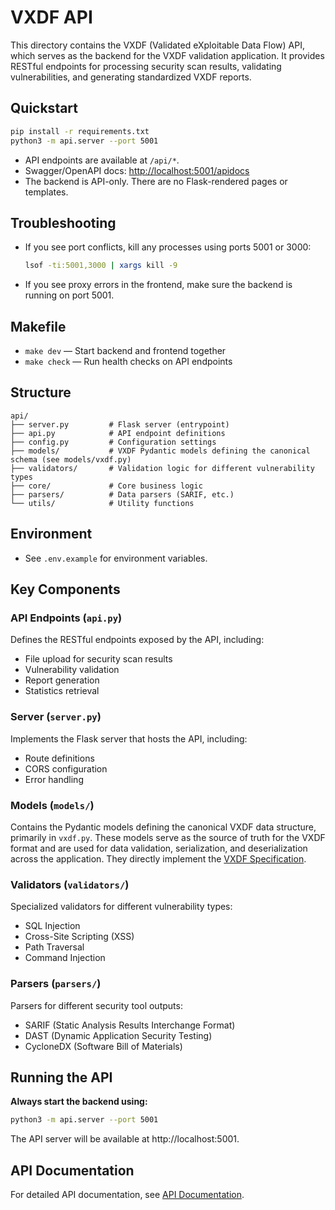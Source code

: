 # VXDF API

This directory contains the VXDF (Validated eXploitable Data Flow) API, which serves as the backend for the VXDF validation application. It provides RESTful endpoints for processing security scan results, validating vulnerabilities, and generating standardized VXDF reports.

## Quickstart

```bash
pip install -r requirements.txt
python3 -m api.server --port 5001
```

- API endpoints are available at `/api/*`.
- Swagger/OpenAPI docs: [http://localhost:5001/apidocs](http://localhost:5001/apidocs)
- The backend is API-only. There are no Flask-rendered pages or templates.

## Troubleshooting
- If you see port conflicts, kill any processes using ports 5001 or 3000:
  ```bash
  lsof -ti:5001,3000 | xargs kill -9
  ```
- If you see proxy errors in the frontend, make sure the backend is running on port 5001.

## Makefile
- `make dev` — Start backend and frontend together
- `make check` — Run health checks on API endpoints

## Structure

```
api/
├── server.py         # Flask server (entrypoint)
├── api.py            # API endpoint definitions
├── config.py         # Configuration settings
├── models/           # VXDF Pydantic models defining the canonical schema (see models/vxdf.py)
├── validators/       # Validation logic for different vulnerability types
├── core/             # Core business logic
├── parsers/          # Data parsers (SARIF, etc.)
└── utils/            # Utility functions
```

## Environment
- See `.env.example` for environment variables.

## Key Components

### API Endpoints (`api.py`)

Defines the RESTful endpoints exposed by the API, including:
- File upload for security scan results
- Vulnerability validation
- Report generation
- Statistics retrieval

### Server (`server.py`)

Implements the Flask server that hosts the API, including:
- Route definitions
- CORS configuration
- Error handling

### Models (`models/`)

Contains the Pydantic models defining the canonical VXDF data structure, primarily in `vxdf.py`.
These models serve as the source of truth for the VXDF format and are used for data validation, serialization, and deserialization across the application.
They directly implement the [VXDF Specification](https://github.com/VXDF/vxdf/blob/main/docs/Validated%20Exploitable%20Data%20Flow%20(VXDF)%20Format.md).

### Validators (`validators/`)

Specialized validators for different vulnerability types:
- SQL Injection
- Cross-Site Scripting (XSS)
- Path Traversal
- Command Injection

### Parsers (`parsers/`)

Parsers for different security tool outputs:
- SARIF (Static Analysis Results Interchange Format)
- DAST (Dynamic Application Security Testing)
- CycloneDX (Software Bill of Materials)

## Running the API

**Always start the backend using:**

```bash
python3 -m api.server --port 5001
```

The API server will be available at http://localhost:5001.

## API Documentation

For detailed API documentation, see [API Documentation](../docs/API.md). 